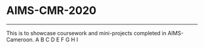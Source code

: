 # AIMS-CMR-2020
---
This is to showcase coursework and mini-projects completed in AIMS-Cameroon.
A
B
C
D
E
F
G
H
I


